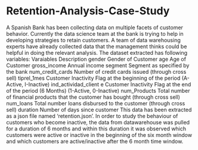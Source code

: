 # Retention-Analysis-Case-Study
A Spanish Bank has been collecting data on multiple facets of customer behavior. Currently
the data science team at the bank is trying to help in developing strategies to retain
customers.
A team of data warehousing experts have already collected data that the management
thinks could be helpful in doing the relevant analysis.
The dataset extracted has following variables:
Varaiables Description
gender Gender of Customer
age Age of Customer
gross_income Annual income
segment Segment as specified by the bank
num_credit_cards Number of credit cards issued (through cross sell)
tiprel_1mes Customer Inactivity Flag at the beginning of the period (A-Active, I-Inactive)
ind_actividad_client
e Customer Inactivity Flag at the end of the period (6 Months) (1-Active, 0-Inactive)
num_Products Total number of financial products that the customer has bought (through cross sell)
num_loans Total number loans disbursed to the customer (through cross sell)
duration Number of days since customer
This data has been extracted as a json file named ‘retention.json’. In order to study the
behaviour of customers who become inactive, the data from datawarehouse was pulled for
a duration of 6 months and within this duration it was observed which customers were
active or inactive in the beginning of the six month window and which customers are
active/inactive after the 6 month time window.

